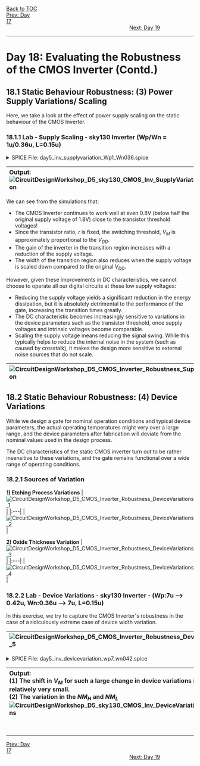 [Back to TOC](../README.md)  
[Prev: Day 17](Day_17.md)$~~~~~~~~~~~~~~~~~~~~~~~~~~~~~~~~~~~~~~~~~~~~~~~~~~~~~~~~~~~~~~~~~~~~~~~~~~~~~~~~~~~~~~~~~~~~~~~~~~~~~~~~~~~~~~~~~~~~~~~~~~~~~~~~~~~~~~~~~~~~~~~~~~~~~~~~~~~~~~~~~~~~~~~~~~~~~~~~~~~~~~~~~~~~~~~~~~~~~~~~~~~~~~~~$[Next: Day 19](Day_19.md)  
_________________________________________________________________________________________________________  
# Day 18: Evaluating the Robustness of the CMOS Inverter (Contd.)
## 18.1 Static Behaviour Robustness: (3) Power Supply Variations/ Scaling

Here, we take a look at the effect of power supply scaling on the static behaviour of the CMOS Inverter.

### 18.1.1 Lab - Supply Scaling - sky130 Inverter (Wp/Wn = 1u/0.36u, L=0.15u)
<details> <summary> SPICE File: day5_inv_supplyvariation_Wp1_Wn036.spice </summary>

```
*** Model Description ***
.param temp=27

*** Including sky130 library files ***
.lib "sky130_fd_pr/models/sky130.lib.spice" tt

*** Netlist Description ***
XM1 out in vdd vdd sky130_fd_pr__pfet_01v8 w=1 l=0.15
XM2 out in 0 0 sky130_fd_pr__nfet_01v8 w=0.36 l=0.15
Cload out 0 50fF
Vdd vdd 0 1.8V
Vin in 0 1.8V

.control
let powersupply     = 1.8
let powersupply_min = 0.8
let increment_step  = -0.2

dowhile powersupply >= powersupply_min
    dc Vin 0 1.8 0.01
    let powersupply = powersupply + increment_step
    alter Vdd = powersupply
end

plot dc1.V(out) dc2.V(out) dc3.V(out) dc4.V(out) dc5.V(out) dc6.V(out) vs in 
+ xlabel 'Input Voltage(V)' ylabel 'Output Voltage(V)' title 'Inverter VTC for different VDD'

plot deriv(dc1.V(out)) deriv(dc2.V(out)) deriv(dc3.V(out)) deriv(dc4.V(out)) deriv(dc5.V(out)) deriv(dc6.V(out)) vs in 
+ xlabel 'Input Voltage(V)' ylabel 'Gain (dVout/dVin)' title 'Inverter Gain for different VDD'
.endc

.end
```
</details>

| **Output:** <br>  ![CircuitDesignWorkshop_D5_sky130_CMOS_Inv_SupplyVariation](/docs/images/CircuitDesignWorkshop/CircuitDesignWorkshop_D5_sky130_CMOS_Inv_SupplyVariation.png) |
|:---|

We can see from the simulations that:
  - The CMOS Inverter continues to work well at even 0.8V (below half the original supply voltage of 1.8V) close to the transistor threshold voltages!
  - Since the transistor ratio, $r$ is fixed, the switching threshold, $V_M$ is approximately proportional to the $V_{DD}$.
  - The gain of the inverter in the transition region increases with a reduction of the supply voltage.
  - The width of the transition region also reduces when the supply voltage is scaled down compared to the original $V_{DD}$.

However, given these improvements in DC characteristics, we cannot choose to operate all our digital circuits at these low supply voltages:
  - Reducing the supply voltage yields a significant reduction in the energy dissipation, but it is absolutely detrimental to the performance of the gate, increasing the transition times greatly.
  - The DC characteristic becomes increasingly sensitive to variations in the device parameters such as the transistor threshold, once supply voltages and intrinsic voltages become comparable.
  - Scaling the supply voltage means reducing the signal swing. While this typically helps to reduce the internal noise in the system (such as caused by crosstalk), it makes the design more sensitive to external noise sources that do not scale.

| ![CircuitDesignWorkshop_D5_CMOS_Inverter_Robustness_SupplyVariation](/docs/images/CircuitDesignWorkshop/CircuitDesignWorkshop_D5_CMOS_Inverter_Robustness_SupplyVariation.png) |
|:---|

## 18.2 Static Behaviour Robustness: (4) Device Variations

While we design a gate for nominal operation conditions and typical device parameters, the actual operating temperatures might very over a large range, and the device parameters after fabrication will deviate from the nominal values used in the design process.

The DC characteristics of the static CMOS inverter turn out to be rather insensitive to these variations, and the gate remains functional over a wide range of operating conditions.

### 18.2.1 Sources of Variation
**1) Etching Process Variations**
| ![CircuitDesignWorkshop_D5_CMOS_Inverter_Robustness_DeviceVariations_1](/docs/images/CircuitDesignWorkshop/CircuitDesignWorkshop_D5_CMOS_Inverter_Robustness_DeviceVariations_1.png) |
|:---|
| ![CircuitDesignWorkshop_D5_CMOS_Inverter_Robustness_DeviceVariations_2](/docs/images/CircuitDesignWorkshop/CircuitDesignWorkshop_D5_CMOS_Inverter_Robustness_DeviceVariations_2.png) |

**2) Oxide Thickness Variation**
| ![CircuitDesignWorkshop_D5_CMOS_Inverter_Robustness_DeviceVariations_3](/docs/images/CircuitDesignWorkshop/CircuitDesignWorkshop_D5_CMOS_Inverter_Robustness_DeviceVariations_3.png) |
|:---|
| ![CircuitDesignWorkshop_D5_CMOS_Inverter_Robustness_DeviceVariations_4](/docs/images/CircuitDesignWorkshop/CircuitDesignWorkshop_D5_CMOS_Inverter_Robustness_DeviceVariations_4.png) |

### 18.2.2 Lab - Device Variations - sky130 Inverter - (Wp:7u --> 0.42u, Wn:0.36u --> 7u, L=0.15u)

In this exercise, we try to capture the CMOS Inverter's robustness in the case of a ridiculously extreme case of device width variation.

| ![CircuitDesignWorkshop_D5_CMOS_Inverter_Robustness_DeviceVariations_5](/docs/images/CircuitDesignWorkshop/CircuitDesignWorkshop_D5_CMOS_Inverter_Robustness_DeviceVariations_5.png) |
|:---|

<details> <summary> SPICE File: day5_inv_devicevariation_wp7_wn042.spice </summary>

```
*** Model Description **
.param temp=27
.param Wp=0.84
.param Wn=0.42

*** Including sky130 library files ***
.lib "sky130_fd_pr/models/sky130.lib.spice" tt

*** Netlist Description ***
XM1 out in vdd vdd sky130_fd_pr__pfet_01v8 w={Wp} l=0.15
XM2 out in 0 0 sky130_fd_pr__nfet_01v8 w={Wn} l=0.15
Cload out 0 50fF
Vdd vdd 0 1.8V
Vin in 0 1.8V

*** Simulation Commands ***
.dc Vin 0 1.8 0.01

.control
alterparam Wp=0.84
alterparam Wn=0.42
reset
run

alterparam Wp=0.42
alterparam Wn=7
reset
run

alterparam Wp=7
alterparam Wn=0.36
reset
run

plot dc1.V(out) dc2.V(out) dc3.V(out) vs in 
+ xlabel 'Input Voltage(V)' ylabel 'Output Voltage(V)' title 'Inverter VTC for Extreme Device Variations'
.endc
.end
```
</details>

| **Output:** <br>  **(1)** The shift in $V_M$ for such a large change in device variations is relatively very small. <br>  **(2)** The variation in the $NM_H$ and $NM_L$ ![CircuitDesignWorkshop_D5_sky130_CMOS_Inv_DeviceVariations](/docs/images/CircuitDesignWorkshop/CircuitDesignWorkshop_D5_sky130_CMOS_Inv_DeviceVariations.png) |
|:---|

<br>

_________________________________________________________________________________________________________  
[Prev: Day 17](Day_17.md)$~~~~~~~~~~~~~~~~~~~~~~~~~~~~~~~~~~~~~~~~~~~~~~~~~~~~~~~~~~~~~~~~~~~~~~~~~~~~~~~~~~~~~~~~~~~~~~~~~~~~~~~~~~~~~~~~~~~~~~~~~~~~~~~~~~~~~~~~~~~~~~~~~~~~~~~~~~~~~~~~~~~~~~~~~~~~~~~~~~~~~~~~~~~~~~~~~~~~~~~~~~~~~~~~$[Next: Day 19](Day_19.md)  

